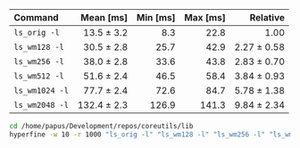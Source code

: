 | Command | Mean [ms] | Min [ms] | Max [ms] | Relative |
|:---|---:|---:|---:|---:|
| `ls_orig -l` | 13.5 ± 3.2 | 8.3 | 22.8 | 1.00 |
| `ls_wm128 -l` | 30.5 ± 2.8 | 25.7 | 42.9 | 2.27 ± 0.58 |
| `ls_wm256 -l` | 38.0 ± 2.8 | 33.6 | 43.8 | 2.83 ± 0.70 |
| `ls_wm512 -l` | 51.6 ± 2.4 | 46.5 | 58.4 | 3.84 ± 0.93 |
| `ls_wm1024 -l` | 77.7 ± 2.4 | 72.6 | 84.7 | 5.78 ± 1.38 |
| `ls_wm2048 -l` | 132.4 ± 2.3 | 126.9 | 141.3 | 9.84 ± 2.34 |

```bash
cd /home/papus/Development/repos/coreutils/lib
hyperfine -w 10 -r 1000 "ls_orig -l" "ls_wm128 -l" "ls_wm256 -l" "ls_wm512 -l" "ls_wm1024 -l" "ls_wm2048 -l"
```
